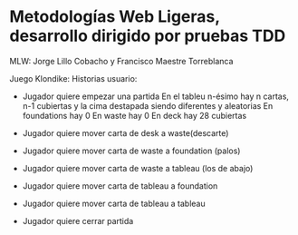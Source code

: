 # Metodologías Web Ligeras, desarrollo dirigido por pruebas TDD
MLW: Jorge Lillo Cobacho y Francisco Maestre Torreblanca

Juego Klondike:
Historias usuario:
-	Jugador quiere empezar una partida
En el tableu n-ésimo hay n cartas, n-1 cubiertas y la cima destapada siendo diferentes y aleatorias
En foundations hay 0
En waste hay 0
En deck hay 28 cubiertas

-	Jugador quiere mover carta de desk a waste(descarte)
-	Jugador quiere mover carta de waste a foundation (palos)
-	Jugador quiere mover carta de waste a tableau (los de abajo)
-	Jugador quiere mover carta de tableau a foundation  
-	Jugador quiere mover carta de tableau a tableau  


-	Jugador quiere cerrar partida
